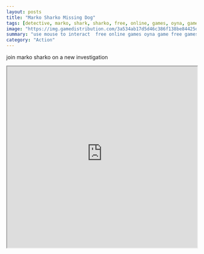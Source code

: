 ```yaml
---
layout: posts
title: "Marko Sharko Missing Dog"
tags: [detective, marko, shark, sharko, free, online, games, oyna, game, free, games, play, play, games]
image: "https://img.gamedistribution.com/3a534ab17d5d46c386f138be84425d66.jpg"
summary: "use mouse to interact  free online games oyna game free games play play games"
category: "Action"
---
```


join marko sharko on a new investigation

<iframe width="100%" height="480px;" src="https://flash.gamedistribution.com?game=3a534ab17d5d46c386f138be84425d66"></iframe>